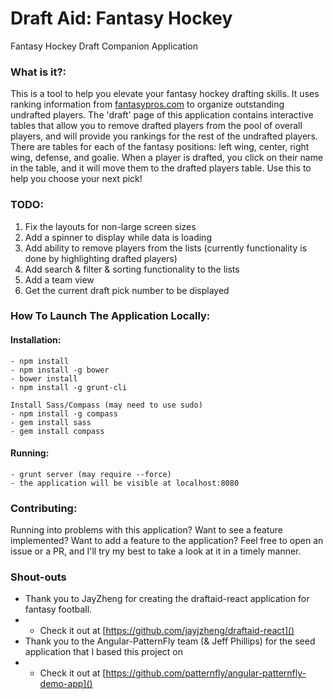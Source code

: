 # Draft Aid: Fantasy Hockey

Fantasy Hockey Draft Companion Application

### What is it?:

This is a tool to help you elevate your fantasy hockey drafting skills. It uses ranking information from [fantasypros.com](https://www.fantasypros.com/nhl/rankings/overall.php) to organize outstanding undrafted players. The 'draft' page of this application contains interactive tables that allow you to remove drafted players from the pool of overall players, and will provide you rankings for the rest of the undrafted players. There are tables for each of the fantasy positions: left wing, center, right wing, defense, and goalie. When a player is drafted, you click on their name in the table, and it will move them to the drafted players table. Use this to help you choose your next pick!

### TODO:
1. Fix the layouts for non-large screen sizes
2. Add a spinner to display while data is loading
3. Add ability to remove players from the lists (currently functionality is done by highlighting drafted players)
4. Add search & filter & sorting functionality to the lists
5. Add a team view
6. Get the current draft pick number to be displayed

### How To Launch The Application Locally:

#### Installation:

	- npm install	
	- npm install -g bower	
	- bower install	
	- npm install -g grunt-cli
	
	Install Sass/Compass (may need to use sudo)
	- npm install -g compass
	- gem install sass
	- gem install compass

#### Running:

	- grunt server (may require --force)
	- the application will be visible at localhost:8080

### Contributing:

Running into problems with this application? Want to see a feature implemented? Want to add a feature to the application? Feel free to open an issue or a PR, and I'll try my best to take a look at it in a timely manner.

### Shout-outs
- Thank you to JayZheng for creating the draftaid-react application for fantasy football. 
- - Check it out at [https://github.com/jayjzheng/draftaid-react]()
- Thank you to the Angular-PatternFly team (& Jeff Phillips) for the seed application that I based this project on
- - Check it out at [https://github.com/patternfly/angular-patternfly-demo-app]() 
